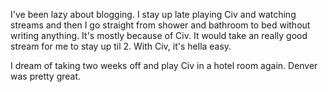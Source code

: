 I've been lazy about blogging. I stay up late playing Civ and watching streams and then I go straight from shower and bathroom to bed without writing anything. It's mostly because of Civ. It would take an really good stream for me to stay up til 2. With Civ, it's hella easy.

I dream of taking two weeks off and play Civ in a hotel room again. Denver was pretty great.
